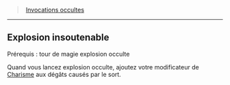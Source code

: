 ﻿---
!GenericItem
Name: Explosion insoutenable
Id: warlock_occultsummons_hd.md#explosion-insoutenable
ParentLink: warlock_occultsummons_hd.md#invocations-occultes
ParentName: Invocations occultes
NameLevel: 2
Attributes: {}
---
> [Invocations occultes](hd_warlock_occultsummons.md)

---

## Explosion insoutenable

Prérequis : tour de magie explosion occulte

Quand vous lancez explosion occulte, ajoutez votre modificateur de [Charisme](hd_abilities_charisma.md) aux dégâts causés par le sort.

